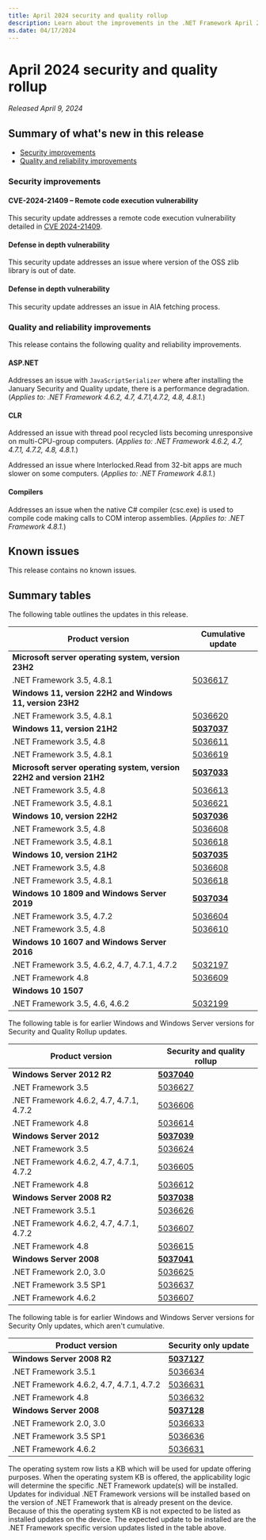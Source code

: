 ```yaml
---
title: April 2024 security and quality rollup
description: Learn about the improvements in the .NET Framework April 2024 security and quality rollup.
ms.date: 04/17/2024
---
```

# April 2024 security and quality rollup

_Released April 9, 2024_

## Summary of what's new in this release

- [Security improvements](#security-improvements)
- [Quality and reliability improvements](#quality-and-reliability-improvements)

### Security improvements

#### CVE-2024-21409 – Remote code execution vulnerability

This security update addresses a remote code execution vulnerability detailed in [CVE 2024-21409](https://msrc.microsoft.com/update-guide/vulnerability/CVE-2024-21409).

#### Defense in depth vulnerability

This security update addresses an issue where version of the OSS zlib library is out of date.

#### Defense in depth vulnerability

This security update addresses an issue in AIA fetching process.

### Quality and reliability improvements

This release contains the following quality and reliability improvements.

#### ASP.NET

Addresses an issue with `JavaScriptSerializer` where after installing the January Security and Quality update, there is a performance degradation. (*Applies to: .NET Framework 4.6.2, 4.7, 4.7.1,4.7.2, 4.8, 4.8.1.*)

#### CLR

Addressed an issue with thread pool recycled lists becoming unresponsive on multi-CPU-group computers. (*Applies to: .NET Framework 4.6.2, 4.7, 4.7.1, 4.7.2, 4.8, 4.8.1.*)

Addressed an issue where Interlocked.Read from 32-bit apps are much slower on some computers. (*Applies to: .NET Framework 4.8.1.*)

#### Compilers

Addresses an issue when the native C# compiler (csc.exe) is used to compile code making calls to COM interop assemblies. (*Applies to: .NET Framework 4.8.1.*)

## Known issues

This release contains no known issues.  

## Summary tables

The following table outlines the updates in this release.

| Product version | Cumulative update |
| --- | --- |
| **Microsoft server operating system, version 23H2** | |
| .NET Framework 3.5, 4.8.1 | [5036617](https://support.microsoft.com/kb/5036617) |
| **Windows 11, version 22H2 and Windows 11, version 23H2** | |
| .NET Framework 3.5, 4.8.1 | [5036620](https://support.microsoft.com/kb/5036620) |
| **Windows 11, version 21H2** | **[5037037](https://support.microsoft.com/kb/5037037)** |
| .NET Framework 3.5, 4.8 | [5036611](https://support.microsoft.com/kb/5036611) |
| .NET Framework 3.5, 4.8.1 | [5036619](https://support.microsoft.com/kb/5036619) |
| **Microsoft server operating system, version 22H2 and version 21H2** | **[5037033](https://support.microsoft.com/kb/5037033)** |
| .NET Framework 3.5, 4.8 | [5036613](https://support.microsoft.com/kb/5036613) |
| .NET Framework 3.5, 4.8.1 | [5036621](https://support.microsoft.com/kb/5036621) |
| **Windows 10, version 22H2** | **[5037036](https://support.microsoft.com/kb/5037036)** |
| .NET Framework 3.5, 4.8 | [5036608](https://support.microsoft.com/kb/5036608) |
| .NET Framework 3.5, 4.8.1 | [5036618](https://support.microsoft.com/kb/5036618) |
| **Windows 10, version 21H2** | **[5037035](https://support.microsoft.com/kb/5037035)** |
| .NET Framework 3.5, 4.8 | [5036608](https://support.microsoft.com/kb/5036608) |
| .NET Framework 3.5, 4.8.1 | [5036618](https://support.microsoft.com/kb/5036618) |
| **Windows 10 1809 and Windows Server 2019** | **[5037034](https://support.microsoft.com/kb/5037034)** |
| .NET Framework 3.5, 4.7.2 | [5036604](https://support.microsoft.com/kb/5036604) |
| .NET Framework 3.5, 4.8 | [5036610](https://support.microsoft.com/kb/5036610) |
| **Windows 10 1607 and Windows Server 2016** | |
| .NET Framework 3.5, 4.6.2, 4.7, 4.7.1, 4.7.2 | [5032197](https://support.microsoft.com/kb/5032197) |
| .NET Framework 4.8 | [5036609](https://support.microsoft.com/kb/5036609) |
| **Windows 10 1507** | |
| .NET Framework 3.5, 4.6, 4.6.2 | [5032199](https://support.microsoft.com/kb/5032199) |

The following table is for earlier Windows and Windows Server versions for Security and Quality Rollup updates.  

| Product version | Security and quality rollup |
| --- | --- |
| **Windows Server 2012 R2** | **[5037040](https://support.microsoft.com/kb/5037040)** |
| .NET Framework 3.5 | [5036627](https://support.microsoft.com/kb/5036627) |
| .NET Framework 4.6.2, 4.7, 4.7.1, 4.7.2 | [5036606](https://support.microsoft.com/kb/5036606) |
| .NET Framework 4.8 | [5036614](https://support.microsoft.com/kb/5036614) |
| **Windows Server 2012** | **[5037039](https://support.microsoft.com/kb/5037039)** |
| .NET Framework 3.5 | [5036624](https://support.microsoft.com/kb/5036624) |
| .NET Framework 4.6.2, 4.7, 4.7.1, 4.7.2 | [5036605](https://support.microsoft.com/kb/5036605) |
| .NET Framework 4.8 | [5036612](https://support.microsoft.com/kb/5036612) |
| **Windows Server 2008 R2** | **[5037038](https://support.microsoft.com/kb/5037038)** |
| .NET Framework 3.5.1 | [5036626](https://support.microsoft.com/kb/5036626) |
| .NET Framework 4.6.2, 4.7, 4.7.1, 4.7.2 | [5036607](https://support.microsoft.com/kb/5036607) |
| .NET Framework 4.8 |[5036615](https://support.microsoft.com/kb/5036615) |
| **Windows Server 2008** | **[5037041](https://support.microsoft.com/kb/5037041)** |
| .NET Framework 2.0, 3.0 | [5036625](https://support.microsoft.com/kb/5036625) |
| .NET Framework 3.5 SP1 | [5036637](https://support.microsoft.com/kb/5036637) |
| .NET Framework 4.6.2 | [5036607](https://support.microsoft.com/kb/5036607) |

The following table is for earlier Windows and Windows Server versions for Security Only updates, which aren't cumulative.

| Product version | Security only update |
| --- | --- |
| **Windows Server 2008 R2** | **[5037127](https://support.microsoft.com/kb/5037127)** |
| .NET Framework 3.5.1 | [5036634](https://support.microsoft.com/kb/5036634) |
| .NET Framework 4.6.2, 4.7, 4.7.1, 4.7.2 | [5036631](https://support.microsoft.com/kb/5036631) |
| .NET Framework 4.8 |[5036632](https://support.microsoft.com/kb/5036632) |
| **Windows Server 2008** | **[5037128](https://support.microsoft.com/kb/5037128)** |
| .NET Framework 2.0, 3.0 | [5036633](https://support.microsoft.com/kb/5036633) |
| .NET Framework 3.5 SP1 | [5036636](https://support.microsoft.com/kb/5036636) |
| .NET Framework 4.6.2 | [5036631](https://support.microsoft.com/kb/5036631) |

The operating system row lists a KB which will be used for update offering purposes. When the operating system KB is offered, the applicability logic will determine the specific .NET Framework update(s) will be installed. Updates for individual .NET Framework versions will be installed based on the version of .NET Framework that is already present on the device. Because of this the operating system KB is not expected to be listed as installed updates on the device. The expected update to be installed are the .NET Framework specific version updates listed in the table above.